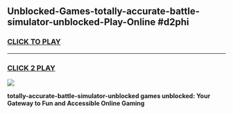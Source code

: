 
## Unblocked-Games-totally-accurate-battle-simulator-unblocked-Play-Online #d2phi
<h3>
<a href="https://news.freeplayer.one?title=totally-accurate-battle-simulator-unblocked&ref=3">CLICK TO PLAY</a></h3>
<hr>

<h3>
<a href="https://news.freeplayer.one?title=totally-accurate-battle-simulator-unblocked&ref=3">CLICK 2 PLAY</a>
  
</h3>

<a href="https://news.freeplayer.one?title=totally-accurate-battle-simulator-unblocked&ref=3"><img src="https://clearcache.store/games.png"></a>


**totally-accurate-battle-simulator-unblocked games unblocked: Your Gateway to Fun and Accessible Online Gaming**
